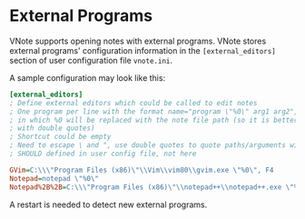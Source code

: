 # External Programs
VNote supports opening notes with external programs. VNote stores external programs' configuration information in the `[external_editors]` section of user configuration file `vnote.ini`.

A sample configuration may look like this:

```ini
[external_editors]
; Define external editors which could be called to edit notes
; One program per line with the format name="program \"%0\" arg1 arg2",<shortcut>
; in which %0 will be replaced with the note file path (so it is better to enclose it
; with double quotes)
; Shortcut could be empty
; Need to escape \ and ", use double quotes to quote paths/arguments with spaces
; SHOULD defined in user config file, not here

GVim=C:\\\"Program Files (x86)\"\\Vim\\vim80\\gvim.exe \"%0\", F4
Notepad=notepad \"%0\"
Notepad%2B%2B=C:\\\"Program Files (x86)\"\\notepad++\\notepad++.exe \"%0\"
```

A restart is needed to detect new external programs.
